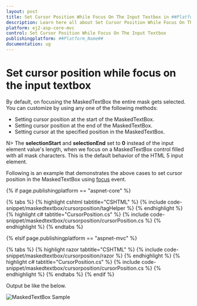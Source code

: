 ```yaml
---
layout: post
title: Set Cursor Position While Focus On The Input Textbox in ##Platform_Name## Maskedtextbox Component
description: Learn here all about Set Cursor Position While Focus On The Input Textbox in Syncfusion ##Platform_Name## Maskedtextbox component of syncfusion and more.
platform: ej2-asp-core-mvc
control: Set Cursor Position While Focus On The Input Textbox
publishingplatform: ##Platform_Name##
documentation: ug
---
```


# Set cursor position while focus on the input textbox

By default, on focusing the MaskedTextBox the entire mask gets selected. You can customize by using any one of the following methods:

* Setting cursor position at the start of the MaskedTextBox.
* Setting cursor position at the end of the MaskedTextBox.
* Setting cursor at the specified position in the MaskedTextBox.

N> The **selectionStart** and **selectionEnd** set to **0** instead of the input element value's length, when we focus on a MaskedTextBox control filled with all mask characters. This is the default behavior of the HTML 5 input element.

Following is an example that demonstrates the above cases to set cursor position in the MaskedTextBox using [focus](https://help.syncfusion.com/cr/aspnetcore-js2/Syncfusion.EJ2.Inputs.MaskedTextBox.html#Syncfusion_EJ2_Inputs_MaskedTextBox_Focus) event.

{% if page.publishingplatform == "aspnet-core" %}

{% tabs %}
{% highlight cshtml tabtitle="CSHTML" %}
{% include code-snippet/maskedtextbox/cursorposition/tagHelper %}
{% endhighlight %}
{% highlight c# tabtitle="CursorPosition.cs" %}
{% include code-snippet/maskedtextbox/cursorposition/cursorPosition.cs %}
{% endhighlight %}
{% endtabs %}

{% elsif page.publishingplatform == "aspnet-mvc" %}

{% tabs %}
{% highlight razor tabtitle="CSHTML" %}
{% include code-snippet/maskedtextbox/cursorposition/razor %}
{% endhighlight %}
{% highlight c# tabtitle="CursorPosition.cs" %}
{% include code-snippet/maskedtextbox/cursorposition/cursorPosition.cs %}
{% endhighlight %}
{% endtabs %}
{% endif %}



Output be like the below.

![MaskedTextBox Sample](../images/cursor-position.png)